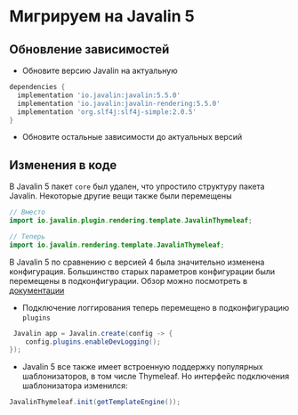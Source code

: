 # Мигрируем на Javalin 5

## Обновление зависимостей

- Обновите версию Javalin на актуальную

```groovy
dependencies {
  implementation 'io.javalin:javalin:5.5.0'
  implementation 'io.javalin:javalin-rendering:5.5.0'
  implementation 'org.slf4j:slf4j-simple:2.0.5'
}
```

- Обновите остальные зависимости до актуальных версий

## Изменения в коде

В Javalin 5 пакет `core` был удален, что упростило структуру пакета Javalin. Некоторые другие вещи также были перемещены

```java
// Вместо
import io.javalin.plugin.rendering.template.JavalinThymeleaf;

// Теперь
import io.javalin.rendering.template.JavalinThymeleaf;
```

В Javalin 5 по сравнению с версией 4 была значительно изменена конфигурация. Большинство старых параметров конфигурации были перемещены в подконфигурации. Обзор можно посмотреть в [документации](https://javalin.io/documentation#configuration)

- Подключение логгирования теперь перемещено в подконфигурацию `plugins`

```java
 Javalin app = Javalin.create(config -> {
    config.plugins.enableDevLogging();
});
```

- Javalin 5 все также имеет встроенную поддержку популярных шаблонизаторов, в том числе Thymeleaf. Но интерфейс подключения шаблонизатора изменился:

```java
JavalinThymeleaf.init(getTemplateEngine());
```
